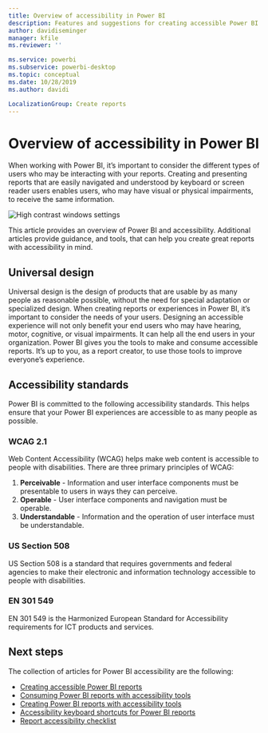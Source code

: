 ```yaml
---
title: Overview of accessibility in Power BI
description: Features and suggestions for creating accessible Power BI Desktop reports
author: davidiseminger
manager: kfile
ms.reviewer: ''

ms.service: powerbi
ms.subservice: powerbi-desktop
ms.topic: conceptual
ms.date: 10/28/2019
ms.author: davidi

LocalizationGroup: Create reports
---
```

# Overview of accessibility in Power BI
When working with Power BI, it’s important to consider the different types of users who may be interacting with your reports. Creating and presenting reports that are easily navigated and understood by keyboard or screen reader users enables users, who may have visual or physical impairments, to receive the same information.

![High contrast windows settings](media/desktop-accessibility/accessibility-05b.png)

This article provides an overview of Power BI and accessibility. Additional articles provide guidance, and tools, that can help you create great reports with accessibility in mind.

## Universal design

Universal design is the design of products that are usable by as many people as reasonable possible, without the need for special adaptation or specialized design. When creating reports or experiences in Power BI, it’s important to consider the needs of your users. Designing an accessible experience will not only benefit your end users who may have hearing, motor, cognitive, or visual impairments. It can help all the end users in your organization. Power BI gives you the tools to make and consume accessible reports. It’s up to you, as a report creator, to use those tools to improve everyone’s experience.

## Accessibility standards

Power BI is committed to the following accessibility standards.  This helps ensure that your Power BI experiences are accessible to as many people as possible.

### WCAG 2.1
Web Content Accessibility (WCAG) helps make web content is accessible to people with disabilities. There are three primary principles of WCAG:

1. **Perceivable** - Information and user interface components must be presentable to users in ways they can perceive.
2. **Operable** - User interface components and navigation must be operable.
3. **Understandable** - Information and the operation of user interface must be understandable.

### US Section 508

US Section 508 is a standard that requires governments and federal agencies to make their electronic and information technology accessible to people with disabilities.

### EN 301 549
EN 301 549 is the Harmonized European Standard for Accessibility requirements for ICT products and services.  



## Next steps

The collection of articles for Power BI accessibility are the following:

* [Creating accessible Power BI reports](desktop-accessibility-creating-reports.md) 
* [Consuming Power BI reports with accessibility tools](desktop-accessibility-consuming-tools.md)
* [Creating Power BI reports with accessibility tools](desktop-accessibility-creating-tools.md)
* [Accessibility keyboard shortcuts for Power BI reports](desktop-accessibility-keyboard-shortcuts.md)
* [Report accessibility checklist](desktop-accessibility-creating-reports.md#report-accessibility-checklist)


